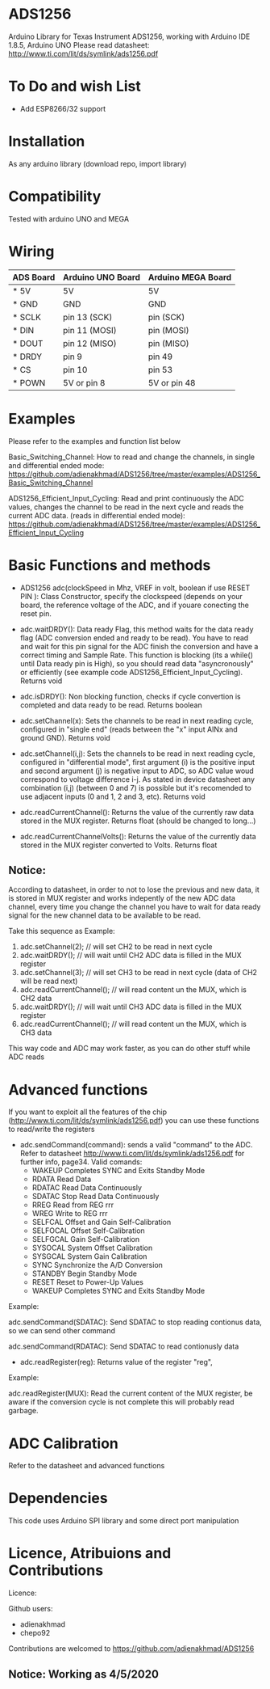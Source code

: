 # ADS1256
Arduino Library for Texas Instrument ADS1256, working with Arduino IDE 1.8.5, Arduino UNO 
Please read datasheet: 
http://www.ti.com/lit/ds/symlink/ads1256.pdf

# To Do and wish List
- Add ESP8266/32 support


# Installation
As any arduino library (download repo, import library)

# Compatibility 
Tested with arduino UNO and MEGA

# Wiring
| ADS Board | Arduino UNO Board | Arduino MEGA Board |
|-----------|-------------------|--------------------|
| * 5V      | 5V                | 5V                 |
| * GND     | GND               | GND                |
| * SCLK    | pin 13 (SCK)      | pin (SCK)          |
| * DIN     | pin 11 (MOSI)     | pin (MOSI)         |
| * DOUT    | pin 12 (MISO)     | pin (MISO)         |
| * DRDY    | pin 9             | pin  49            |
| * CS      | pin 10            | pin  53            |
| * POWN    | 5V or pin 8       | 5V or pin 48       |

# Examples

Please refer to the examples and function list below

Basic_Switching_Channel: How to read and change the channels, in single and differential ended mode: 
https://github.com/adienakhmad/ADS1256/tree/master/examples/ADS1256_Basic_Switching_Channel

ADS1256_Efficient_Input_Cycling: Read and print continuously the ADC values, changes the channel to be read in the next cycle and reads the current ADC data. (reads in differential ended mode): 
https://github.com/adienakhmad/ADS1256/tree/master/examples/ADS1256_Efficient_Input_Cycling

# Basic Functions and methods

* ADS1256 adc(clockSpeed in Mhz, VREF in volt, boolean if use RESET PIN ): Class Constructor, specify the clockspeed (depends on your board, the reference voltage of the ADC, and if youare conecting the reset pin. 

* adc.waitDRDY(): Data ready Flag, this method waits for the data ready flag (ADC conversion ended and ready to be read). You have to read and wait for this pin signal for the ADC finish the conversion and have a correct timing and Sample Rate. This function is blocking (its a while() until Data ready pin is High), so you should read data "asyncronously" or efficiently (see example code ADS1256_Efficient_Input_Cycling). Returns void

* adc.isDRDY(): Non blocking function, checks if cycle convertion is completed and data ready to be read. Returns boolean

* adc.setChannel(x): Sets the channels to be read in next reading cycle, configured in "single end" (reads between the "x" input AINx and ground GND). Returns void
  
* adc.setChannel(i,j): Sets the channels to be read in next reading cycle, configured in "differential mode", first argument (i) is the positive input and second argument (j) is negative input to ADC, so ADC value woud correspond to voltage difference i-j. As stated in device datasheet any combination (i,j) (between 0 and 7) is possible but it's recomended to use adjacent inputs (0 and 1, 2 and 3, etc). Returns void

* adc.readCurrentChannel(): Returns the value of the currently raw data stored in the MUX register. Returns float (should be changed to long...) 

* adc.readCurrentChannelVolts(): Returns the value of the currently data stored in the MUX register converted to Volts. Returns float


## Notice: 
According to datasheet, in order to not to lose the previous and new data, it is stored in MUX register and works indepently of the new ADC data channel, every time you change the channel you have to wait for data ready signal for the new channel data to be available to be read. 

Take this sequence as Example: 

1. adc.setChannel(2); // will set CH2 to be read in next cycle
2. adc.waitDRDY(); // will wait until CH2 ADC data is filled in the MUX register
3. adc.setChannel(3); // will set CH3 to be read in next cycle (data of CH2 will be read next)
4. adc.readCurrentChannel(); // will read content un the MUX, which is CH2 data 
5. adc.waitDRDY(); // will wait until CH3 ADC data is filled in the MUX register
6. adc.readCurrentChannel(); // will read content un the MUX, which is CH3 data

This way code and ADC may work faster, as you can do other stuff while ADC reads

# Advanced functions

If you want to exploit all the features of the chip (http://www.ti.com/lit/ds/symlink/ads1256.pdf) you can use these functions to read/write the registers 

* adc.sendCommand(command): sends a valid "command" to the ADC. Refer to datasheet http://www.ti.com/lit/ds/symlink/ads1256.pdf for further info, page34. Valid comands: 
  * WAKEUP Completes SYNC and Exits Standby Mode
  * RDATA Read Data
  * RDATAC Read Data Continuously
  * SDATAC Stop Read Data Continuously
  * RREG Read from REG rrr
  * WREG Write to REG rrr
  * SELFCAL Offset and Gain Self-Calibration
  * SELFOCAL Offset Self-Calibration
  * SELFGCAL Gain Self-Calibration
  * SYSOCAL System Offset Calibration
  * SYSGCAL System Gain Calibration
  * SYNC Synchronize the A/D Conversion
  * STANDBY Begin Standby Mode
  * RESET Reset to Power-Up Values
  * WAKEUP Completes SYNC and Exits Standby Mode

Example: 

adc.sendCommand(SDATAC): Send SDATAC to stop reading contionus data, so we can send other command

adc.sendCommand(RDATAC): Send SDATAC to read contionusly data



* adc.readRegister(reg): Returns value of the register "reg", 

Example: 

adc.readRegister(MUX): Read the current content of the MUX register, be aware if the conversion cycle is not complete this will probably read garbage. 


# ADC Calibration 
Refer to the datasheet and advanced functions

# Dependencies

This code uses Arduino SPI library and some direct port manipulation

# Licence, Atribuions and Contributions
Licence:

Github users:
* adienakhmad
* chepo92

Contributions are welcomed to https://github.com/adienakhmad/ADS1256


## Notice: Working as 4/5/2020


